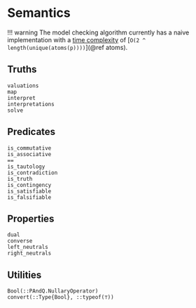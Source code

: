 
# Semantics

!!! warning
    The model checking algorithm currently has a naive implementation with a [time complexity](https://en.wikipedia.org/wiki/Big_O_notation) of [`O(2 ^ length(unique(atoms(p))))`](@ref atoms).

## Truths

```@docs
valuations
map
interpret
interpretations
solve
```

## Predicates

```@docs
is_commutative
is_associative
==
is_tautology
is_contradiction
is_truth
is_contingency
is_satisfiable
is_falsifiable
```

## Properties

```@docs
dual
converse
left_neutrals
right_neutrals
```

## Utilities

```@docs
Bool(::PAndQ.NullaryOperator)
convert(::Type{Bool}, ::typeof(⊤))
```
